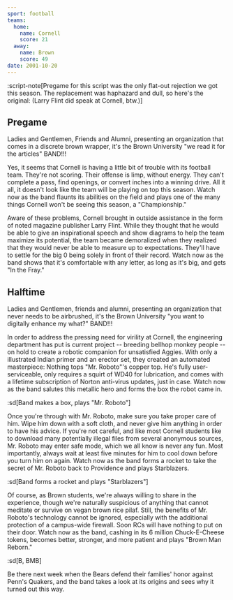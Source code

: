 ```yaml
---
sport: football
teams:
  home:
    name: Cornell
    score: 21
  away:
    name: Brown
    score: 49
date: 2001-10-20
---
```


:script-note[Pregame for this script was the only flat-out rejection we got this season. The replacement was haphazard and dull, so here's the original: (Larry Flint did speak at Cornell, btw.)]

## Pregame

Ladies and Gentlemen, Friends and Alumni, presenting an organization that comes in a discrete brown wrapper, it's the Brown University "we read it for the articles" BAND!!!

Yes, it seems that Cornell is having a little bit of trouble with its football team. They're not scoring. Their offense is limp, without energy. They can't complete a pass, find openings, or convert inches into a winning drive. All it all, it doesn't look like the team will be playing on top this season. Watch now as the band flaunts its abilities on the field and plays one of the many things Cornell won't be seeing this season, a "Championship."

Aware of these problems, Cornell brought in outside assistance in the form of noted magazine publisher Larry Flint. While they thought that he would be able to give an inspirational speech and show diagrams to help the team maximize its potential, the team became demoralized when they realized that they would never be able to measure up to expectations. They'll have to settle for the big 0 being solely in front of their record. Watch now as the band shows that it's comfortable with any letter, as long as it's big, and gets "In the Fray."

## Halftime

Ladies and Gentlemen, friends and alumni, presenting an organization that never needs to be airbrushed, it's the Brown University "you want to digitally enhance my what?" BAND!!!

In order to address the pressing need for virility at Cornell, the engineering department has put is current project -- breeding bellhop monkey people -- on hold to create a robotic companion for unsatisfied Aggies. With only a illustrated Indian primer and an erector set, they created an automated masterpiece: Nothing tops "Mr. Roboto"'s copper top. He's fully user-serviceable, only requires a squirt of WD40 for lubrication, and comes with a lifetime subscription of Norton anti-virus updates, just in case. Watch now as the band salutes this metallic hero and forms the box the robot came in.

:sd[Band makes a box, plays "Mr. Roboto"]

Once you're through with Mr. Roboto, make sure you take proper care of him. Wipe him down with a soft cloth, and never give him anything in order to have his advice. If you're not careful, and like most Cornell students like to download many potentially illegal files from several anonymous sources, Mr. Roboto may enter safe mode, which we all know is never any fun. Most importantly, always wait at least five minutes for him to cool down before you turn him on again. Watch now as the band forms a rocket to take the secret of Mr. Roboto back to Providence and plays Starblazers.

:sd[Band forms a rocket and plays "Starblazers"]

Of course, as Brown students, we're always willing to share in the experience, though we're naturally suspicious of anything that cannot meditate or survive on vegan brown rice pilaf. Still, the benefits of Mr. Roboto's technology cannot be ignored, especially with the additional protection of a campus-wide firewall. Soon RCs will have nothing to put on their door. Watch now as the band, cashing in its 6 million Chuck-E-Cheese tokens, becomes better, stronger, and more patient and plays "Brown Man Reborn."

:sd[B, BMB]

Be there next week when the Bears defend their families' honor against Penn's Quakers, and the band takes a look at its origins and sees why it turned out this way.
